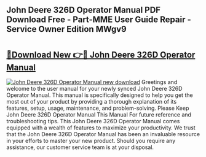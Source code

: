 ## John Deere 326D Operator Manual PDF Download Free - Part-MME User Guide Repair - Service Owner Edition MWgv9

# <h2><a href="http://bc96034.oget.top/?id=John+Deere+326D+Operator+Manual">🔗Download New 👉🔴 John Deere 326D Operator Manual</a></h2>

[![John Deere 326D Operator Manual new download](https://i.imgur.com/5g1atiW.png)](http://bc96034.oget.top/?id=John+Deere+326D+Operator+Manual)
Greetings and welcome to the user manual for your newly synced John Deere 326D Operator Manual. This manual is specifically designed to help you get the most out of your product by providing a thorough explanation of its features, setup, usage, maintenance, and problem-solving. Please Keep John Deere 326D Operator Manual This Manual For future reference and troubleshooting tips. This John Deere 326D Operator Manual comes equipped with a wealth of features to maximize your productivity. We trust that the John Deere 326D Operator Manual has been an invaluable resource in your efforts to master your new product. Should you require any assistance, our customer service team is at your disposal.

